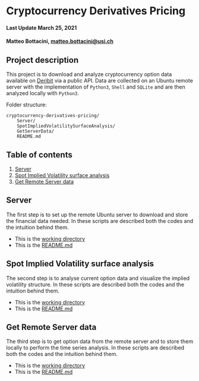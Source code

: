 # Cryptocurrency Derivatives Pricing

#### Last Update March 25, 2021 ####
#### Matteo Bottacini, [matteo.bottacini@usi.ch](mailto:matteo.bottacini@usi.ch) ####


## Project description

This project is to download and analyze cryptocurrency option data available on [Deribit](https://www.deribit.com) via a public API.
Data are collected on an Ubuntu remote server with the implementation of `Python3`, `Shell` and `SQLite` and are then analyzed locally with `Python3`.

Folder structure:
~~~~
cryptocurrency-derivatives-pricing/
    Server/
    SpotImpliedVolatilitySurfaceAnalysis/
    GetServerData/
    README.md
~~~~

## Table of contents
1. [Server](#server)
2. [Spot Implied Volatility surface analysis](#spot-implied-volatility-surface-analysis)
3. [Get Remote Server data](#get-remote-server-data)


## Server
The first step is to set up the remote Ubuntu server to download and store the financial data needed.
In these scripts are described both the codes and the intuition behind them.

* This is the [working directory](/Server)
* This is the [README.md](/Server/README.md)

## Spot Implied Volatility surface analysis
The second step is to analyse current option data and visualize the implied volatility structure. 
In these scripts are described both the codes and the intuition behind them.

* This is the [working directory](/SpotImpliedVolatilitySurfaceAnalysis)
* This is the [README.md](/SpotImpliedVolatilitySurfaceAnalysis/README.md)

## Get Remote Server data
The third step is to get option data from the remote server and to store them locally to perform the time series analysis.
In these scripts are described both the codes and the intuition behind them.

* This is the [working directory](/GetServerData)
* This is the [README.md](/GetServerData/README.md)
